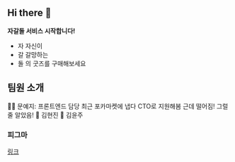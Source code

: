 ## Hi there 👋

<!--

**Here are some ideas to get you started:**

🙋‍♀️ A short introduction - what is your organization all about?
🌈 Contribution guidelines - how can the community get involved?
👩‍💻 Useful resources - where can the community find your docs? Is there anything else the community should know?
🍿 Fun facts - what does your team eat for breakfast?
🧙 Remember, you can do mighty things with the power of [Markdown](https://docs.github.com/github/writing-on-github/getting-started-with-writing-and-formatting-on-github/basic-writing-and-formatting-syntax)
-->
**자갈돌 서비스 시작합니다!**
- 자 자신이 
- 갈 갈망하는 
- 돌 의 굿즈를 구매해보세요

## 팀원 소개
🙋‍♀️ 문예지: 프론트엔드 담당 최근 포카마켓에 냅다 CTO로 지원해봄 근데 떨어짐! 그럴 줄 알았음!
🌈 김현진
🍿 김윤주

### 피그마
[링크](https://www.figma.com/file/dwtNCSbyRHg5x80VZRfm0h/%EC%9E%90%EA%B0%88%EB%8F%8C?type=design&node-id=0%3A1&mode=design&t=SibMHKK4zYkRykz2-1)
